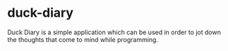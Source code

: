 # duck-diary
Duck Diary is a simple application which can be used in order to jot down the thoughts that come to mind while programming.
